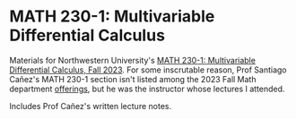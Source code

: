 # MATH 230-1: Multivariable Differential Calculus

Materials for Northwestern University's [MATH 230-1: Multivariable Differential Calculus, Fall 2023](https://class-descriptions.northwestern.edu/4920/WCAS/MATH/16553). For some inscrutable reason, Prof Santiago Cañez's MATH 230-1 section isn't listed among the 2023 Fall Math department [offerings](https://class-descriptions.northwestern.edu/4920/WCAS/MATH), but he was the instructor whose lectures I attended.

Includes Prof Cañez's written lecture notes.
